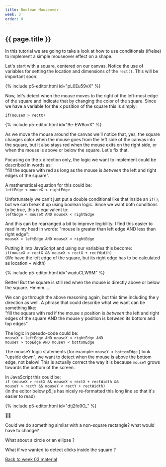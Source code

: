 ```yaml
---
title: Boolean Mouseover
week: 3
order: 0
---
```


<h2 class="week-title">{{ page.title }}</h2>

In this tutorial we are going to take a look at how to use conditionals (if/else) to implement a simple mouseover effect on a shape.

Let's start with a square, centered on our canvas. Notice the use of variables for setting the location and dimensions of the ```rect()```. This will be important soon.

{% include p5-editor.html id="pL0Eu59vX" %}

Now, let's detect when the mouse moves to the right of the left-most edge of the square and indicate that by changing the color of the square. Since we have a variable for the x position of the square this is simply:

```
if(mouseX > rectX)
```

{% include p5-editor.html id="9e-EW8ovX" %}

As we move the mouse around the canvas we'll notice that, yes, the square changes color when the mouse goes from the left side of the canvas into the square, but it also stays red when the mouse exits on the right side, or when the mouse is above or below the square. Let's fix that.

Focusing on the x direction only, the logic we want to implement could be described in words as:  
"fill the square with red as long as the mouse is *between* the left and right edges of the square".

A mathematical equation for this could be:  
```leftEdge < mouseX < rightEdge```

Unfortunately we can't just put a double conditional like that inside an ```if()```, but we can break it up using boolean logic. Since we want both conditions to be true, this is equivalent to:  
```leftEdge < mouseX AND mouseX < rightEdge```

And this can be rearranged a bit to improve legibility. I find this easier to read in my head in words: "mouse is greater than left edge AND less than right edge":  
```mouseX > leftEdge AND mouseX < rightEdge```

Putting it into JavaScript and using our variables this become:  
```if(mouseX > rectX && mouseX < rectX + rectWidth)```  
(We have the left edge of the square, but its right edge has to be calculated as location + width)

{% include p5-editor.html id="wuduCLW9M" %}

Better! But the square is still red when the mouse is directly above or below the square. Hmmm.....

We can go through the above reasoning again, but this time including the y direction as well. A phrase that could describe what we want can be something like:  
"fill the square with red if the mouse x position is *between* the left and right edges of the square AND the mouse y position is *between* its bottom and top edges".

The logic in pseudo-code could be:  
```mouseX > leftEdge AND mouseX < rightEdge AND```  
```mouseY > topEdge AND mouseY < bottomEdge```  

The mouseY logic statements (for example: ```mouseY < bottomEdge``` ) look "upside down", we want to detect when the mouse is above the bottom edge, not below! This is actually correct the way it is because ```mouseY``` grows towards the bottom of the screen.

In JavaScript this could be:  
```if (mouseX > rectX && mouseX < rectX + rectWidth &&```  
```mouseY > rectY && mouseY < rectY + rectWidth)```  
(in the editor below p5.js has nicely re-formatted this long line so that it's easier to read)

{% include p5-editor.html id="dtj2fo9O_" %}

🎉✨

Could we do something similar with a non-square rectangle? what would have to change?

What about a circle or an ellipse ?

What if we wanted to detect clicks inside the square ?

<div class="assignment-back-container">
  <a class="assignment-back-link" href="{{ site.baseurl }}/week/03">
    <span>Back to week 03 material</span>
  </a>
</div>
